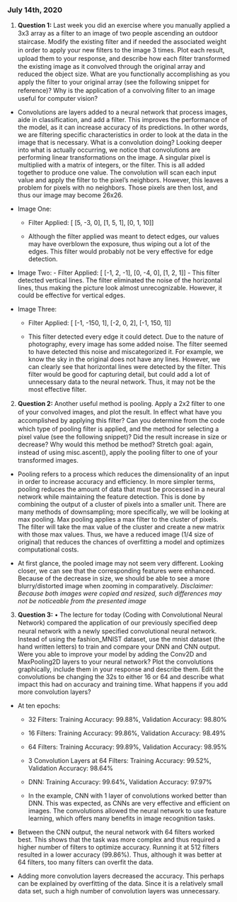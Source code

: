 ### July 14th, 2020 

1. **Question 1:** Last week you did an exercise where you manually applied a 3x3 array as a ﬁlter to an image of two people ascending an outdoor staircase.  Modify the existing ﬁlter and if needed the associated weight in order to apply your new ﬁlters to the image 3 times.  Plot each result, upload them to your response, and describe how each ﬁlter transformed the existing image as it convolved through the original array and reduced the object size.  What are you functionally accomplishing as you apply the ﬁlter to your original array (see the following snippet for reference)?  Why is the application of a convolving ﬁlter to an image useful for computer vision?  

  - Convolutions are layers added to a neural network that process images, aide in classification, and add a filter. This improves the performance of the model, as it can increase accuracy of its predictions. In other words, we are filtering specific characteristics in order to look at the data in the image that is necessary. What is a convolution doing? Looking deeper into what is actually occurring, we notice that convolutions are performing linear transformations on the image. A singular pixel is multiplied with a matrix of integers, or the filter. This is all added together to produce one value. The convolution will scan each input value and apply the filter to the pixel’s neighbors. However, this leaves a problem for pixels with no neighbors. Those pixels are then lost, and thus our image may become 26x26.

  - Image One:

    - Filter Applied: [ [5, -3, 0], [1, 5, 1], [0, 1, 10]]

    - Although the filter applied was meant to detect edges, our values may have overblown the exposure, thus wiping out a lot of the edges. This filter would probably not be very effective for edge detection.

   - Image Two:
   	- Filter Applied: [ [-1, 2, -1], [0, -4, 0], [1, 2, 1]]
    - This filter detected vertical lines. The filter eliminated the noise of the horizontal lines, thus making the picture look almost unrecognizable. However, it could be effective for vertical edges.

  - Image Three:

    - Filter Applied:   [ [-1, -150, 1], [-2, 0, 2], [-1, 150, 1]] 

    - This filter detected every edge it could detect. Due to the nature of photography, every image has some added noise. The filter seemed to have detected this noise and miscategorized it. For example, we know the sky in the original does not have any lines. However, we can clearly see that horizontal lines were detected by the filter. This filter would be good for capturing detail, but could add a lot of unnecessary data to the neural network. Thus, it may not be the most effective filter. 


2. **Question 2:** Another useful method is pooling.  Apply a 2x2 ﬁlter to one of your convolved images, and plot the result.  In eﬀect what have you accomplished by applying this ﬁlter?  Can you determine from the code which type of pooling ﬁlter is applied, and the method for selecting a pixel value (see the following snippet)?  Did the result increase in size or decrease?  Why would this method be method?  Stretch goal:  again, instead of using misc.ascent(), apply the pooling ﬁlter to one of your transformed images.

  -	Pooling refers to a process which reduces the dimensionality of an input in order to increase accuracy and efficiency.  In more simpler terms, pooling reduces the amount of data that must be processed in a neural network while maintaining the feature detection. This is done by combining the output of a cluster of pixels into a smaller unit. There are many methods of downsampling; more specifically, we will be looking at max pooling. Max pooling applies a max filter to the cluster of pixels. The filter will take the max value of the cluster and create a new matrix with those max values. Thus, we have a reduced image (1/4 size of original) that reduces the chances of overfitting a model and optimizes computational costs.

  -	At first glance, the pooled image may not seem very different. Looking closer, we can see that the corresponding features were enhanced. Because of the decrease in size, we should be able to see a more blurry/distorted image when zooming in comparatively. *Disclaimer: Because both images were copied and resized, such differences may not be noticeable from the presented image*

3. **Question 3:** •	The lecture for today (Coding with Convolutional Neural Network) compared the application of our previously speciﬁed deep neural network with a newly speciﬁed convolutional neural network.  Instead of using the fashion_MNIST dataset, use the mnist dataset (the hand written letters) to train and compare your DNN and CNN output. Were you able to improve your model by adding the Conv2D and MaxPooling2D layers to your neural network?  Plot the convolutions graphically, include them in your response and describe them.  Edit the convolutions be changing the 32s to either 16 or 64 and describe what impact this had on accuracy and training time.  What happens if you add more convolution layers?

  -	At ten epochs:

    - 32 Filters: Training Accuracy: 99.88%, Validation Accuracy: 98.80%

    - 16 Filters: Training Accuracy: 99.86%, Validation Accuracy: 98.49%

    - 64 Filters: Training Accuracy: 99.89%, Validation Accuracy: 98.95%

    - 3 Convolution Layers at 64 Filters: Training Accuracy: 99.52%, Validation Accuracy: 98.64%

    - DNN: Training Accuracy: 99.64%, Validation Accuracy: 97.97%

	- In the example, CNN with 1 layer of convolutions worked better than DNN. This was expected, as CNNs are very effective and efficient on images. The convolutions allowed the neural network to use feature learning, which offers many benefits in image recognition tasks.  

  - Between the CNN output, the neural network with 64 filters worked best. This shows that the task was more complex and thus required a higher number of filters to optimize accuracy. Running it at 512 filters resulted in a lower accuracy (99.86%). Thus, although it was better at 64 filters, too many filters can overfit the data.

  - Adding more convolution layers decreased the accuracy. This perhaps can be explained by overfitting of the data. Since it is a relatively small data set, such a high number of convolution layers was unnecessary.

	

	
